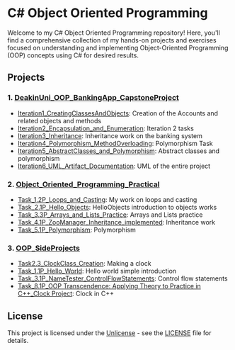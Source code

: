 # C# Object Oriented Programming

Welcome to my C# Object Oriented Programming repository! Here, you'll find a comprehensive collection of my hands-on projects and exercises focused on understanding and implementing Object-Oriented Programming (OOP) concepts using C# for desired results.

## Projects

### 1. [DeakinUni_OOP_BankingApp_CapstoneProject](DeakinUni_OOP_BankingApp_CapstoneProject/)

- [Iteration1_CreatingClassesAndObjects](DeakinUni_OOP_BankingApp_CapstoneProject/Iteration1_CreatingClassesAndObjects/): Creation of the Accounts and related objects and methods
- [Iteration2_Encapsulation_and_Enumeration](DeakinUni_OOP_BankingApp_CapstoneProject/Iteration2_Encapsulation_and_Enumeration/): Iteration 2 tasks
- [Iteration3_Inheritance](DeakinUni_OOP_BankingApp_CapstoneProject/Iteration3_Inheritance/): Inheritance work on the banking system
- [Iteration4_Polymorphism_MethodOverloading](DeakinUni_OOP_BankingApp_CapstoneProject/Iteration4_Polymorphism_MethodOverloading/): Polymorphism Task
- [Iteration5_AbstractClasses_and_Polymorphism](DeakinUni_OOP_BankingApp_CapstoneProject/Iteration5_AbstractClasses_and_Polymorphism/): Abstract classes and polymorphism
- [Iteration6_UML_Artifact_Documentation](DeakinUni_OOP_BankingApp_CapstoneProject/Iteration6_UML_Artifact_Documentation/): UML of the entire project

### 2. [Object_Oriented_Programming_Practical](Object_Oriented_Programming_Practical/)

- [Task_1.2P_Loops_and_Casting](Object_Oriented_Programming_Practical/Task_1.2P_Loops_and_Casting/): My work on loops and casting
- [Task_2.1P_Hello_Objects](Object_Oriented_Programming_Practical/Task_2.1P_Hello_Objects/): HelloObjects introduction to objects works
- [Task_3.3P_Arrays_and_Lists_Practice](Object_Oriented_Programming_Practical/Task_3.3P_Arrays_and_Lists_Practice/): Arrays and Lists practice
- [Task_4.1P_ZooManager_Inheritance_implemented](Object_Oriented_Programming_Practical/Task_4.1P_ZooManager_Inheritance_implemented/): Inheritance work
- [Task_5.1P_Polymorphism](Object_Oriented_Programming_Practical/Task_5.1P_Polymorphism/): Polymorphism

### 3. [OOP_SideProjects](OOP_SideProjects/)

- [Task2.3_ClockClass_Creation](OOP_SideProjects/Task2.3_ClockClass_Creation/): Making a clock
- [Task_1.1P_Hello_World](OOP_SideProjects/Task_1.1P_Hello_World/): Hello world simple introduction
- [Task_3.1P_NameTester_ControlFlowStatements](OOP_SideProjects/Task_3.1P_NameTester_ControlFlowStatements/): Control flow statements
- [Task_8.1P_OOP Transcendence: Applying Theory to Practice in C++_Clock Project](OOP_SideProjects/Task_8.1P_OOP_Transcendence_C++_Clock_Project/): Clock in C++

## License

This project is licensed under the [Unlicense](./LICENSE) - see the [LICENSE](./LICENSE) file for details.
